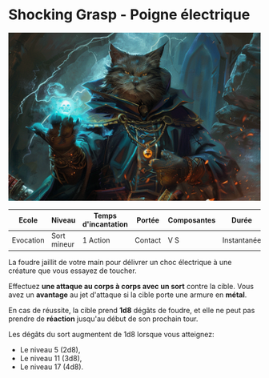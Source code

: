 # Shocking Grasp - Poigne électrique

![Shocking Grasp](../../../_images/ShokingGrasp.png)

|Ecole|Niveau|Temps d'incantation|Portée|Composantes|Durée|
|-|-|-|-|-|-|
|Evocation|Sort mineur|1 Action|Contact|V S|Instantanée|

La foudre jaillit de votre main pour délivrer un choc électrique à une créature que vous essayez de toucher. 

Effectuez **une attaque au corps à corps avec un sort** contre la cible. Vous avez un **avantage** au jet d'attaque si la cible porte une armure en **métal**. 

En cas de réussite, la cible prend **1d8** dégâts de foudre, et elle ne peut pas prendre de **réaction** jusqu'au début de son prochain tour.

Les dégâts du sort augmentent de 1d8 lorsque vous atteignez:

* Le niveau 5 (2d8),
* Le niveau 11 (3d8), 
* Le niveau 17 (4d8).